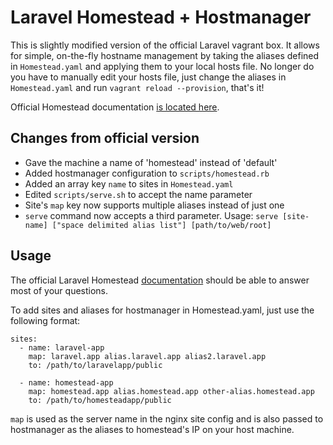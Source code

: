 # Laravel Homestead + Hostmanager

This is slightly modified version of the official Laravel vagrant box. It allows for simple, on-the-fly hostname management by taking the aliases defined in `Homestead.yaml` and applying them to your local hosts file. No longer do you have to manually edit your hosts file, just change the aliases in `Homestead.yaml` and run `vagrant reload --provision`, that's it!

Official Homestead documentation [is located here](http://laravel.com/docs/homestead?version=4.2).

## Changes from official version

- Gave the machine a name of 'homestead' instead of 'default'
- Added hostmanager configuration to `scripts/homestead.rb`
- Added an array key `name` to sites in `Homestead.yaml`
- Edited `scripts/serve.sh` to accept the name parameter
- Site's `map` key now supports multiple aliases instead of just one
- `serve` command now accepts a third parameter. Usage: `serve [site-name] ["space delimited alias list"] [path/to/web/root]`

## Usage

The official Laravel Homestead [documentation](http://laravel.com/docs/homestead?version=4.2) should be able to answer most of your questions.

To add sites and aliases for hostmanager in Homestead.yaml, just use the following format:

```
sites:
  - name: laravel-app
    map: laravel.app alias.laravel.app alias2.laravel.app
    to: /path/to/laravelapp/public
    
  - name: homestead-app
    map: homestead.app alias.homestead.app other-alias.homestead.app
    to: /path/to/homesteadapp/public
```

`map` is used as the server name in the nginx site config and is also passed to hostmanager as the aliases to homestead's IP on your host machine.
